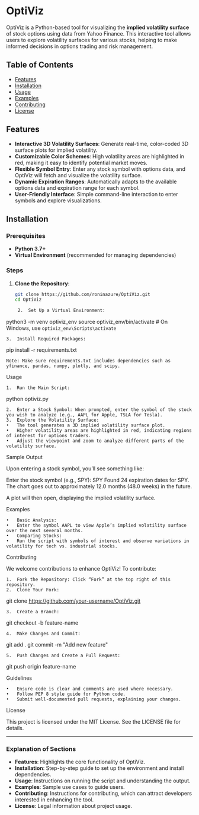 # OptiViz

OptiViz is a Python-based tool for visualizing the **implied volatility surface** of stock options using data from Yahoo Finance. This interactive tool allows users to explore volatility surfaces for various stocks, helping to make informed decisions in options trading and risk management.

## Table of Contents

- [Features](#features)
- [Installation](#installation)
- [Usage](#usage)
- [Examples](#examples)
- [Contributing](#contributing)
- [License](#license)

## Features

- **Interactive 3D Volatility Surfaces**: Generate real-time, color-coded 3D surface plots for implied volatility.
- **Customizable Color Schemes**: High volatility areas are highlighted in red, making it easy to identify potential market moves.
- **Flexible Symbol Entry**: Enter any stock symbol with options data, and OptiViz will fetch and visualize the volatility surface.
- **Dynamic Expiration Ranges**: Automatically adapts to the available options data and expiration range for each symbol.
- **User-Friendly Interface**: Simple command-line interaction to enter symbols and explore visualizations.

## Installation

### Prerequisites

- **Python 3.7+**
- **Virtual Environment** (recommended for managing dependencies)

### Steps

1. **Clone the Repository**:
   ```bash
   git clone https://github.com/roninazure/OptiViz.git
   cd OptiViz

	2.	Set Up a Virtual Environment:

python3 -m venv optiviz_env
source optiviz_env/bin/activate  # On Windows, use `optiviz_env\Scripts\activate`


	3.	Install Required Packages:

pip install -r requirements.txt

	Note: Make sure requirements.txt includes dependencies such as yfinance, pandas, numpy, plotly, and scipy.

Usage

	1.	Run the Main Script:

python optiviz.py


	2.	Enter a Stock Symbol: When prompted, enter the symbol of the stock you wish to analyze (e.g., AAPL for Apple, TSLA for Tesla).
	3.	Explore the Volatility Surface:
	•	The tool generates a 3D implied volatility surface plot.
	•	Higher volatility areas are highlighted in red, indicating regions of interest for options traders.
	•	Adjust the viewpoint and zoom to analyze different parts of the volatility surface.

Sample Output

Upon entering a stock symbol, you’ll see something like:

Enter the stock symbol (e.g., SPY): SPY
Found 24 expiration dates for SPY.
The chart goes out to approximately 12.0 months (48.0 weeks) in the future.

A plot will then open, displaying the implied volatility surface.

Examples

	•	Basic Analysis:
	•	Enter the symbol AAPL to view Apple’s implied volatility surface over the next several months.
	•	Comparing Stocks:
	•	Run the script with symbols of interest and observe variations in volatility for tech vs. industrial stocks.

Contributing

We welcome contributions to enhance OptiViz! To contribute:

	1.	Fork the Repository: Click “Fork” at the top right of this repository.
	2.	Clone Your Fork:

git clone https://github.com/your-username/OptiViz.git


	3.	Create a Branch:

git checkout -b feature-name


	4.	Make Changes and Commit:

git add .
git commit -m "Add new feature"


	5.	Push Changes and Create a Pull Request:

git push origin feature-name



Guidelines

	•	Ensure code is clear and comments are used where necessary.
	•	Follow PEP 8 style guide for Python code.
	•	Submit well-documented pull requests, explaining your changes.

License

This project is licensed under the MIT License. See the LICENSE file for details.

---

### Explanation of Sections

- **Features**: Highlights the core functionality of OptiViz.
- **Installation**: Step-by-step guide to set up the environment and install dependencies.
- **Usage**: Instructions on running the script and understanding the output.
- **Examples**: Sample use cases to guide users.
- **Contributing**: Instructions for contributing, which can attract developers interested in enhancing the tool.
- **License**: Legal information about project usage.


